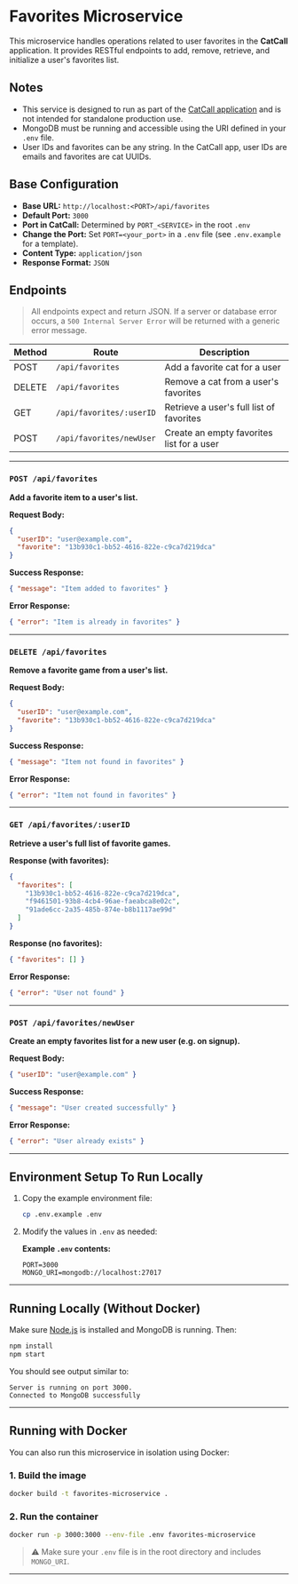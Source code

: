 # Favorites Microservice

This microservice handles operations related to user favorites in the
**CatCall** application. It provides RESTful endpoints to add, remove, retrieve,
and initialize a user's favorites list.

## Notes

- This service is designed to run as part of the
  [CatCall application](https://github.com/zandonella/CatCall) and is not
  intended for standalone production use.
- MongoDB must be running and accessible using the URI defined in your `.env`
  file.
- User IDs and favorites can be any string. In the CatCall app, user IDs are
  emails and favorites are cat UUIDs.

## Base Configuration

- **Base URL:** `http://localhost:<PORT>/api/favorites`
- **Default Port:** `3000`
- **Port in CatCall:** Determined by `PORT_<SERVICE>` in the root `.env`
- **Change the Port:** Set `PORT=<your_port>` in a `.env` file (see
  `.env.example` for a template).
- **Content Type:** `application/json`
- **Response Format:** `JSON`

## Endpoints

> All endpoints expect and return JSON. If a server or database error occurs, a
> `500 Internal Server Error` will be returned with a generic error message.

| Method | Route                    | Description                               |
| ------ | ------------------------ | ----------------------------------------- |
| POST   | `/api/favorites`         | Add a favorite cat for a user             |
| DELETE | `/api/favorites`         | Remove a cat from a user's favorites      |
| GET    | `/api/favorites/:userID` | Retrieve a user's full list of favorites  |
| POST   | `/api/favorites/newUser` | Create an empty favorites list for a user |

---

### `POST /api/favorites`

**Add a favorite item to a user's list.**

**Request Body:**

```json
{
  "userID": "user@example.com",
  "favorite": "13b930c1-bb52-4616-822e-c9ca7d219dca"
}
```

**Success Response:**

```json
{ "message": "Item added to favorites" }
```

**Error Response:**

```json
{ "error": "Item is already in favorites" }
```

---

### `DELETE /api/favorites`

**Remove a favorite game from a user's list.**

**Request Body:**

```json
{
  "userID": "user@example.com",
  "favorite": "13b930c1-bb52-4616-822e-c9ca7d219dca"
}
```

**Success Response:**

```json
{ "message": "Item not found in favorites" }
```

**Error Response:**

```json
{ "error": "Item not found in favorites" }
```

---

### `GET /api/favorites/:userID`

**Retrieve a user's full list of favorite games.**

**Response (with favorites):**

```json
{
  "favorites": [
    "13b930c1-bb52-4616-822e-c9ca7d219dca",
    "f9461501-93b8-4cb4-96ae-faeabca8e02c",
    "91ade6cc-2a35-485b-874e-b8b1117ae99d"
  ]
}
```

**Response (no favorites):**

```json
{ "favorites": [] }
```

**Error Response:**

```json
{ "error": "User not found" }
```

---

### `POST /api/favorites/newUser`

**Create an empty favorites list for a new user (e.g. on signup).**

**Request Body:**

```json
{ "userID": "user@example.com" }
```

**Success Response:**

```json
{ "message": "User created successfully" }
```

**Error Response:**

```json
{ "error": "User already exists" }
```

---

## Environment Setup To Run Locally

1. Copy the example environment file:

   ```bash
   cp .env.example .env
   ```

2. Modify the values in `.env` as needed:

   **Example `.env` contents:**

   ```env
   PORT=3000
   MONGO_URI=mongodb://localhost:27017
   ```

---

## Running Locally (Without Docker)

Make sure [Node.js](https://nodejs.org/) is installed and MongoDB is running.
Then:

```bash
npm install
npm start
```

You should see output similar to:

```
Server is running on port 3000.
Connected to MongoDB successfully
```

---

## Running with Docker

You can also run this microservice in isolation using Docker:

### 1. Build the image

```bash
docker build -t favorites-microservice .
```

### 2. Run the container

```bash
docker run -p 3000:3000 --env-file .env favorites-microservice
```

> ⚠️ Make sure your `.env` file is in the root directory and includes
> `MONGO_URI`.

---
